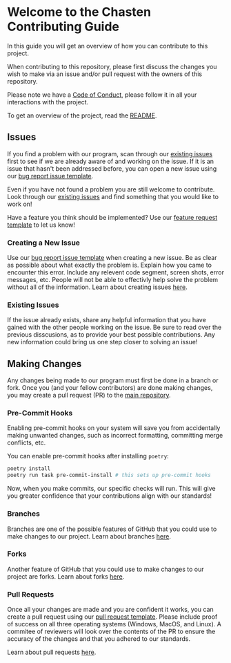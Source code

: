 # Welcome to the Chasten Contributing Guide

In this guide you will get an overview of how you can contribute to this project.

When contributing to this repository, please first discuss the changes you wish to make via an issue and/or pull request with the owners of this repository.

Please note we have a [Code of Conduct](CODE_OF_CONDUCT.md), please follow it in all your interactions with the project.

To get an overview of the project, read the [README](README.md).

## Issues

If you find a problem with our program, scan through our [existing issues](https://github.com/AstuteSource/chasten/issues) first to see if we are already aware of and working on the issue. If it is an issue that hasn't been addressed before, you can open a new issue using our [bug report issue template](.github/ISSUE_TEMPLATE/bug_report.md).

Even if you have not found a problem you are still welcome to contribute. Look through our [existing issues](https://github.com/AstuteSource/chasten/issues) and find something that you would like to work on!

Have a feature you think should be implemented? Use our [feature request template](.github/ISSUE_TEMPLATE/feature_request.md) to let us know!

### Creating a New Issue

Use our [bug report issue template](.github/ISSUE_TEMPLATE/bug_report.md) when creating a new issue. Be as clear as possible about what exactly the problem is. Explain how you came to encounter this error. Include any relevent code segment, screen shots, error messages, etc. People will not be able to effectivly help solve the problem without all of the information. Learn about creating issues [here](https://docs.github.com/en/issues/tracking-your-work-with-issues/creating-an-issue).

### Existing Issues

If the issue already exists, share any helpful information that you have gained with the other people working on the issue. Be sure to read over the previous disscusions, as to provide your best possible contributions. Any new information could bring us one step closer to solving an issue!

## Making Changes

Any changes being made to our program must first be done in a branch or fork. Once you (and your fellow contributors) are done making changes, you may create a pull request (PR) to the [main repository](https://github.com/AstuteSource/chasten).

### Pre-Commit Hooks

Enabling pre-commit hooks on your system will save you from accidentally making
unwanted changes, such as incorrect formatting, committing merge conflicts, etc.

You can enable pre-commit hooks after installing `poetry`:

```sh
poetry install
poetry run task pre-commit-install # this sets up pre-commit hooks
```

Now, when you make commits, our specific checks will run. This will give you
greater confidence that your contributions align with our standards!

### Branches

Branches are one of the possible features of GitHub that you could use to make changes to our project. Learn about branches [here](https://docs.github.com/en/pull-requests/collaborating-with-pull-requests/proposing-changes-to-your-work-with-pull-requests/about-branches).

### Forks

Another feature of GitHub that you could use to make changes to our project are forks. Learn about forks [here](https://docs.github.com/en/pull-requests/collaborating-with-pull-requests/working-with-forks/about-forks).

### Pull Requests

Once all your changes are made and you are confident it works, you can create a pull request using our [pull request template](pull_request_template.md). Please include proof of success on all three operating systems (Windows, MacOS, and Linux). A commitee of reviewers will look over the contents of the PR to ensure the accuracy of the changes and that you adhered to our standards.

Learn about pull requests [here](https://docs.github.com/en/pull-requests/collaborating-with-pull-requests/proposing-changes-to-your-work-with-pull-requests/about-pull-requests).
